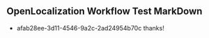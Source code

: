 ## OpenLocalization Workflow Test MarkDown
* afab28ee-3d11-4546-9a2c-2ad24954b70c thanks!

<!--HONumber=Jul16_HO2-->


